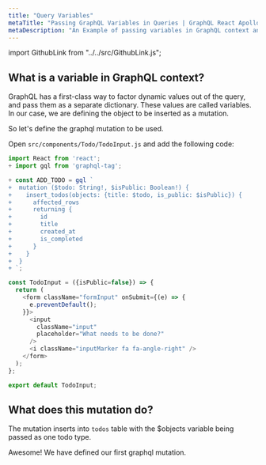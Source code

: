 ```yaml
---
title: "Query Variables"
metaTitle: "Passing GraphQL Variables in Queries | GraphQL React Apollo Hooks Tutorial"
metaDescription: "An Example of passing variables in GraphQL context and usage of Apollo GraphQL Mutation variables in React app."
---
```


import GithubLink from "../../src/GithubLink.js";

What is a variable in GraphQL context?
-------------------------------------
GraphQL has a first-class way to factor dynamic values out of the query, and pass them as a separate dictionary. These values are called variables. In our case, we are defining the object to be inserted as a mutation.

So let's define the graphql mutation to be used.

Open `src/components/Todo/TodoInput.js` and add the following code:

<GithubLink link="https://github.com/hasura/graphql-engine/blob/master/community/learn/graphql-tutorials/tutorials/react-apollo-hooks/app-final/src/components/Todo/TodoInput.js" text="src/components/Todo/TodoInput.js" />

```javascript
import React from 'react';
+ import gql from 'graphql-tag';

+ const ADD_TODO = gql `
+  mutation ($todo: String!, $isPublic: Boolean!) {
+    insert_todos(objects: {title: $todo, is_public: $isPublic}) {
+      affected_rows
+      returning {
+        id
+        title
+        created_at
+        is_completed
+      }
+    }
+  }
+ `;

const TodoInput = ({isPublic=false}) => {
  return (
    <form className="formInput" onSubmit={(e) => {
      e.preventDefault();
    }}>
      <input
        className="input"
        placeholder="What needs to be done?"
      />
      <i className="inputMarker fa fa-angle-right" />
    </form>
  );
};

export default TodoInput;
```

What does this mutation do?
---------------------------
The mutation inserts into `todos` table with the $objects variable being passed as one todo type.

Awesome! We have defined our first graphql mutation.

